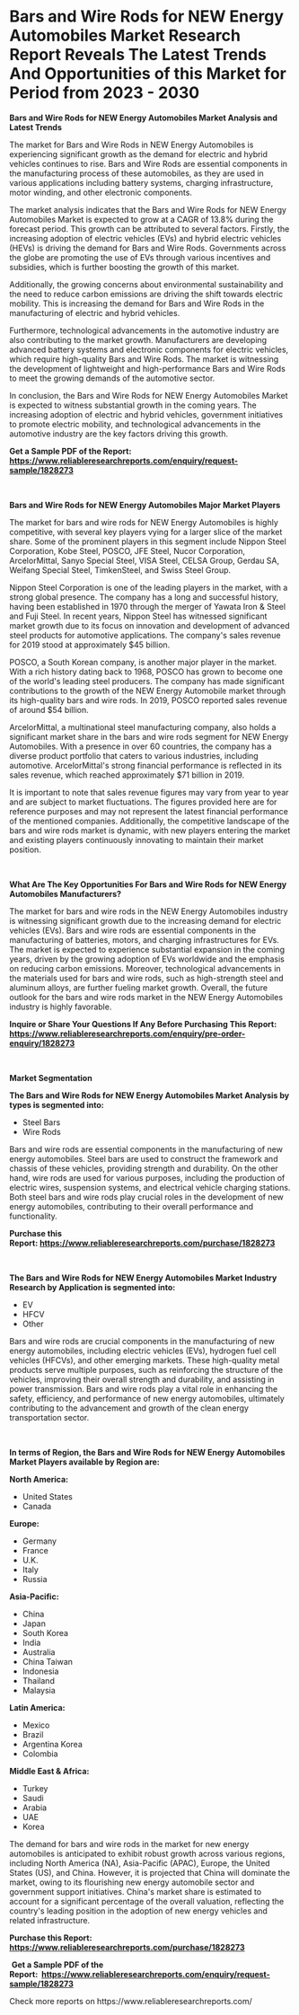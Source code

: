 <p><h1>Bars and Wire Rods for NEW Energy Automobiles Market Research Report Reveals The Latest Trends And Opportunities of this Market for Period from 2023 - 2030</h1></p><p><strong>Bars and Wire Rods for NEW Energy Automobiles Market Analysis and Latest Trends</strong></p>
<p><p>The market for Bars and Wire Rods in NEW Energy Automobiles is experiencing significant growth as the demand for electric and hybrid vehicles continues to rise. Bars and Wire Rods are essential components in the manufacturing process of these automobiles, as they are used in various applications including battery systems, charging infrastructure, motor winding, and other electronic components.</p><p>The market analysis indicates that the Bars and Wire Rods for NEW Energy Automobiles Market is expected to grow at a CAGR of 13.8% during the forecast period. This growth can be attributed to several factors. Firstly, the increasing adoption of electric vehicles (EVs) and hybrid electric vehicles (HEVs) is driving the demand for Bars and Wire Rods. Governments across the globe are promoting the use of EVs through various incentives and subsidies, which is further boosting the growth of this market.</p><p>Additionally, the growing concerns about environmental sustainability and the need to reduce carbon emissions are driving the shift towards electric mobility. This is increasing the demand for Bars and Wire Rods in the manufacturing of electric and hybrid vehicles.</p><p>Furthermore, technological advancements in the automotive industry are also contributing to the market growth. Manufacturers are developing advanced battery systems and electronic components for electric vehicles, which require high-quality Bars and Wire Rods. The market is witnessing the development of lightweight and high-performance Bars and Wire Rods to meet the growing demands of the automotive sector.</p><p>In conclusion, the Bars and Wire Rods for NEW Energy Automobiles Market is expected to witness substantial growth in the coming years. The increasing adoption of electric and hybrid vehicles, government initiatives to promote electric mobility, and technological advancements in the automotive industry are the key factors driving this growth.</p></p>
<p><strong>Get a Sample PDF of the Report:&nbsp; <a href="https://www.reliableresearchreports.com/enquiry/request-sample/1828273">https://www.reliableresearchreports.com/enquiry/request-sample/1828273</a></strong></p>
<p>&nbsp;</p>
<p><strong>Bars and Wire Rods for NEW Energy Automobiles Major Market Players</strong></p>
<p><p>The market for bars and wire rods for NEW Energy Automobiles is highly competitive, with several key players vying for a larger slice of the market share. Some of the prominent players in this segment include Nippon Steel Corporation, Kobe Steel, POSCO, JFE Steel, Nucor Corporation, ArcelorMittal, Sanyo Special Steel, VISA Steel, CELSA Group, Gerdau SA, Weifang Special Steel, TimkenSteel, and Swiss Steel Group.</p><p>Nippon Steel Corporation is one of the leading players in the market, with a strong global presence. The company has a long and successful history, having been established in 1970 through the merger of Yawata Iron & Steel and Fuji Steel. In recent years, Nippon Steel has witnessed significant market growth due to its focus on innovation and development of advanced steel products for automotive applications. The company's sales revenue for 2019 stood at approximately $45 billion.</p><p>POSCO, a South Korean company, is another major player in the market. With a rich history dating back to 1968, POSCO has grown to become one of the world's leading steel producers. The company has made significant contributions to the growth of the NEW Energy Automobile market through its high-quality bars and wire rods. In 2019, POSCO reported sales revenue of around $54 billion.</p><p>ArcelorMittal, a multinational steel manufacturing company, also holds a significant market share in the bars and wire rods segment for NEW Energy Automobiles. With a presence in over 60 countries, the company has a diverse product portfolio that caters to various industries, including automotive. ArcelorMittal's strong financial performance is reflected in its sales revenue, which reached approximately $71 billion in 2019.</p><p>It is important to note that sales revenue figures may vary from year to year and are subject to market fluctuations. The figures provided here are for reference purposes and may not represent the latest financial performance of the mentioned companies. Additionally, the competitive landscape of the bars and wire rods market is dynamic, with new players entering the market and existing players continuously innovating to maintain their market position.</p></p>
<p>&nbsp;</p>
<p><strong>What Are The Key Opportunities For Bars and Wire Rods for NEW Energy Automobiles Manufacturers?</strong></p>
<p><p>The market for bars and wire rods in the NEW Energy Automobiles industry is witnessing significant growth due to the increasing demand for electric vehicles (EVs). Bars and wire rods are essential components in the manufacturing of batteries, motors, and charging infrastructures for EVs. The market is expected to experience substantial expansion in the coming years, driven by the growing adoption of EVs worldwide and the emphasis on reducing carbon emissions. Moreover, technological advancements in the materials used for bars and wire rods, such as high-strength steel and aluminum alloys, are further fueling market growth. Overall, the future outlook for the bars and wire rods market in the NEW Energy Automobiles industry is highly favorable.</p></p>
<p><strong>Inquire or Share Your Questions If Any Before Purchasing This Report: <a href="https://www.reliableresearchreports.com/enquiry/pre-order-enquiry/1828273">https://www.reliableresearchreports.com/enquiry/pre-order-enquiry/1828273</a></strong></p>
<p>&nbsp;</p>
<p><strong>Market Segmentation</strong></p>
<p><strong>The Bars and Wire Rods for NEW Energy Automobiles Market Analysis by types is segmented into:</strong></p>
<p><ul><li>Steel Bars</li><li>Wire Rods</li></ul></p>
<p><p>Bars and wire rods are essential components in the manufacturing of new energy automobiles. Steel bars are used to construct the framework and chassis of these vehicles, providing strength and durability. On the other hand, wire rods are used for various purposes, including the production of electric wires, suspension systems, and electrical vehicle charging stations. Both steel bars and wire rods play crucial roles in the development of new energy automobiles, contributing to their overall performance and functionality.</p></p>
<p><strong>Purchase this Report:&nbsp;<a href="https://www.reliableresearchreports.com/purchase/1828273">https://www.reliableresearchreports.com/purchase/1828273</a></strong></p>
<p>&nbsp;</p>
<p><strong>The Bars and Wire Rods for NEW Energy Automobiles Market Industry Research by Application is segmented into:</strong></p>
<p><ul><li>EV</li><li>HFCV</li><li>Other</li></ul></p>
<p><p>Bars and wire rods are crucial components in the manufacturing of new energy automobiles, including electric vehicles (EVs), hydrogen fuel cell vehicles (HFCVs), and other emerging markets. These high-quality metal products serve multiple purposes, such as reinforcing the structure of the vehicles, improving their overall strength and durability, and assisting in power transmission. Bars and wire rods play a vital role in enhancing the safety, efficiency, and performance of new energy automobiles, ultimately contributing to the advancement and growth of the clean energy transportation sector.</p></p>
<p>&nbsp;</p>
<p><strong>In terms of Region, the Bars and Wire Rods for NEW Energy Automobiles Market Players available by Region are:</strong></p>
<p>
    <p> <strong> North America: </strong>
        <ul>
            <li>United States</li>
            <li>Canada</li>
        </ul>
        </p> 
    <p> <strong> Europe: </strong>
        <ul>
            <li>Germany</li>
            <li>France</li>
            <li>U.K.</li>
            <li>Italy</li>
            <li>Russia</li>
        </ul>
        </p> 
    <p> <strong> Asia-Pacific: </strong>
        <ul>
            <li>China</li>
            <li>Japan</li>
            <li>South Korea</li>
            <li>India</li>
            <li>Australia</li>
            <li>China Taiwan</li>
            <li>Indonesia</li>
            <li>Thailand</li>
            <li>Malaysia</li>
        </ul>
        </p> 
    <p> <strong> Latin America: </strong>
        <ul>
            <li>Mexico</li>
            <li>Brazil</li>
            <li>Argentina Korea</li>
            <li>Colombia</li>
        </ul>
        </p> 
    <p> <strong> Middle East & Africa: </strong>
        <ul>
            <li>Turkey</li>
            <li>Saudi</li>
            <li>Arabia</li>
            <li>UAE</li>
            <li>Korea</li>
        </ul>
    </p>
    </p>
<p><p>The demand for bars and wire rods in the market for new energy automobiles is anticipated to exhibit robust growth across various regions, including North America (NA), Asia-Pacific (APAC), Europe, the United States (US), and China. However, it is projected that China will dominate the market, owing to its flourishing new energy automobile sector and government support initiatives. China's market share is estimated to account for a significant percentage of the overall valuation, reflecting the country's leading position in the adoption of new energy vehicles and related infrastructure.</p></p>
<p><strong>Purchase this Report: <a href="https://www.reliableresearchreports.com/purchase/1828273">https://www.reliableresearchreports.com/purchase/1828273</a></strong></p>
<p>&nbsp;<strong>Get a Sample PDF of the Report:&nbsp;&nbsp;<a href="https://www.reliableresearchreports.com/enquiry/request-sample/1828273">https://www.reliableresearchreports.com/enquiry/request-sample/1828273</a></strong></p>
<p><strong></strong></p>
<p>Check more reports on https://www.reliableresearchreports.com/</p>